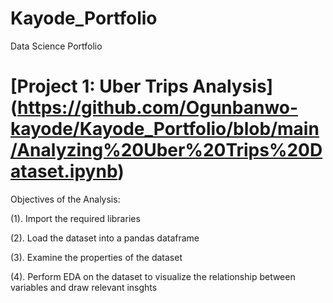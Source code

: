 # Kayode_Portfolio
Data Science Portfolio
# [Project 1: Uber Trips Analysis] (https://github.com/Ogunbanwo-kayode/Kayode_Portfolio/blob/main/Analyzing%20Uber%20Trips%20Dataset.ipynb)
Objectives of the Analysis:

(1). Import the required libraries

(2). Load the dataset into a pandas dataframe

(3). Examine the properties of the dataset

(4). Perform EDA on the dataset to visualize the relationship between variables and draw relevant insghts
